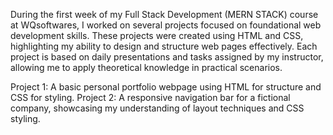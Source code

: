 During the first week of my Full Stack Development (MERN STACK) course at WQsoftwares, I worked on several projects focused on foundational web development skills. These projects were created using HTML and CSS, highlighting my ability to design and structure web pages effectively. Each project is based on daily presentations and tasks assigned by my instructor, allowing me to apply theoretical knowledge in practical scenarios.

Project 1: A basic personal portfolio webpage using HTML for structure and CSS for styling.
Project 2: A responsive navigation bar for a fictional company, showcasing my understanding of layout techniques and CSS styling.
